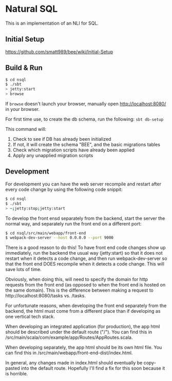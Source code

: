 # Natural SQL #

This is an implementation of an NLI for SQL.

## Initial Setup

https://github.com/smatt989/bee/wiki/Initial-Setup

## Build & Run ##

```sh
$ cd nsql
$ ./sbt
> jetty:start
> browse
```

If `browse` doesn't launch your browser, manually open [http://localhost:8080/](http://localhost:8080/) in your browser.

For first time use, to create the db schema, run the following:
 ```sbt db-setup```

This command will:
1. Check to see if DB has already been initialized
2. If not, it will create the schema "BEE", and the basic migrations tables
3. Check which migration scripts have already been applied
4. Apply any unapplied migration scripts

## Development ##

For development you can have the web server recompile and restart after every code change by using the following code snippit:

```sh
$ cd nsql
$ ./sbt
> ~;jetty:stop;jetty:start
```

To develop the front ensd separately from the backend, start the server the normal way, and separately run the front end on a different port:

```sh
$ cd nsql/src/main/webapp/front-end
$ webpack-dev-server --host 0.0.0.0 --port 9000
```

There is a good reason to do this!  To have front end code changes show up immediately, run the backend the usual way (jetty:start) so that it does not restart when it detects a code change, and then run webpack-dev-server so that the front end DOES recompile when it detects a code change.  This will save lots of time.

Obviously, when doing this, will need to specify the domain for http requests from the front end (as opposed to when the front end is hosted on the same domain).  This is the difference between making a request to http://localhost:8080/tasks vs. /tasks.

For unfortunate reasons, when developing the front end separately from the backend, the html must come from a different place than if developing as one vertical tech stack.

When developing an integrated application (for production), the app html should be described under the default route ("/").  You can find this in /src/main/scala/com/example/app/Routes/AppRoutes.scala.

When developing separately, the app html should be its own html file.  You can find this in /src/main/webapp/front-end-dist/index.html.

In general, any changes made in index.html should eventually be copy-pasted into the default route.  Hopefully I'll find a fix for this soon because it is horrible.



